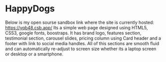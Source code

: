 # HappyDogs
Below is my open sourse sandbox link where the site is currently hosted:
https://yqb48.csb.app/
Its a simple web page designed using HTML5, CSS3, google fonts, boostraps.
It has brand logo, features section, testimonial section, carousel slides, pricing column using Card header and a footer with link to social media handles.
All of this sections are smooth fluid and can automatically re-adjust to screen size whether its a laptop screen or desktop or a smartphone.

